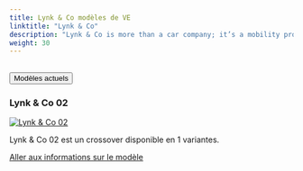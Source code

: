 ```yaml
---
title: Lynk & Co modèles de VE
linktitle: "Lynk & Co"
description: "Lynk & Co is more than a car company; it’s a mobility provider committed to flexibility as its core principle. With a diverse range of car ownership options – from subscription to lease to purchase – Lynk & Co is at the forefront of the car-sharing movement. The brand combines vibrant, innovative design with pioneering connectivity solutions, offering consumers a forward-thinking driving experience."
weight: 30
---
```

<!-- markdownlint-disable MD033 -->
<!-- markdownlint-disable MD010 -->


<div class="accordion" id="accordionPanelsStayOpenExample">
    <div class="accordion-item">
        <h2 class="accordion-header">
            <button class="accordion-button" type="button" data-bs-toggle="collapse" data-bs-target="#panelsStayOpen-collapseOne" aria-expanded="true" aria-controls="panelsStayOpen-collapseOne">
                        Modèles actuels
            </button>
        </h2>
        <div id="panelsStayOpen-collapseOne" class="accordion-collapse collapse show">
            <div class="accordion-body">
    <div class="container p-3 mb-4 bg-body-tertiary rounded border">
        <h3>Lynk & Co 02</h3>
        <div class="row">
            <div class="col col-12 col-md-6">
                <a href="02">
                    <img src="https://media.evkx.net/multimedia/models/lynk_and_co/02/02/main_1_st.jpg" class="img-fluid" alt="Lynk & Co 02" >
                </a>
            </div>
            <div class="col col-12 col-md-6"><p>
Lynk & Co 02 est un crossover disponible en 1 variantes.
</p>
	<a href="02/" class="btn btn-outline-primary" role="button">Aller aux informations sur le modèle</a>
		</div>
	</div>
</div>
        </div>
    </div>
</div></div>
